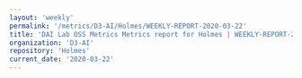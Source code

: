 ```yaml
---
layout: 'weekly'
permalink: '/metrics/D3-AI/Holmes/WEEKLY-REPORT-2020-03-22'
title: 'DAI Lab OSS Metrics Metrics report for Holmes | WEEKLY-REPORT-2020-03-22'
organization: 'D3-AI'
repository: 'Holmes'
current_date: '2020-03-22'
---
```

